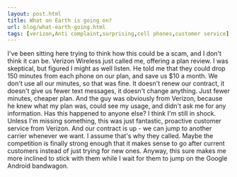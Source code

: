 ```yaml
---
layout: post.html
title: What on Earth is going on?
url: blog/what-earth-going.html
tags: [verizon,Anti complaint,surprising,cell phones,customer service]
---
```

I've been sitting here trying to think how this could be a scam, and I don't think it can be. Verizon Wireless just called me, offering a plan review. I was skeptical, but figured I might as well listen. He told me that they could drop 150 minutes from each phone on our plan, and save us $10 a month. We don't use all our minutes, so that was fine. It doesn't renew our contract, it doesn't give us fewer text messages, it doesn't change anything. Just fewer minutes, cheaper plan. And the guy was obviously from Verizon, because he knew what my plan was, could see my usage, and didn't ask me for any information. Has this happened to anyone else? I think I'm still in shock. Unless I'm missing something, this was just fantastic, proactive customer service from Verizon. And our contract is up - we can jump to another carrier whenever we want. I assume that's why they called. Maybe the competition is finally strong enough that it makes sense to go after current customers instead of just trying for new ones. Anyway, this sure makes me more inclined to stick with them while I wait for them to jump on the Google Android bandwagon.
